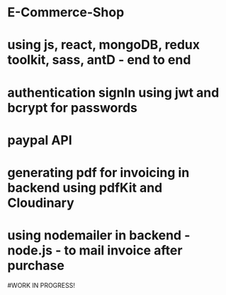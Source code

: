 ﻿# E-Commerce-Shop
# using js, react, mongoDB, redux toolkit, sass, antD - end to end
# authentication signIn using jwt and bcrypt for passwords
# paypal API
# generating pdf for invoicing in backend using pdfKit and Cloudinary
# using nodemailer in backend - node.js - to mail invoice after purchase
#WORK IN PROGRESS!
